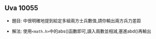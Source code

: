 ## Uva 10055

* 題目:
  中很明確地提到給定多組兩方士兵數值,請你輸出兩方兵力差距

* 解法: 
  使用`<math.h>`中的abs()函數即可,讀入兩數並相減,塞進abd()再輸出
